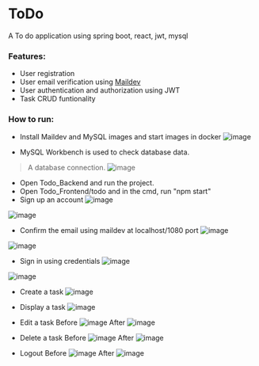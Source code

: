 # ToDo
A To do application using spring boot, react, jwt, mysql

### Features:
- User registration
- User email verification using [Maildev](https://github.com/maildev/maildev)
- User authentication and authorization using JWT
- Task CRUD funtionality

### How to run:
- Install Maildev and MySQL images and start images in docker
![image](https://user-images.githubusercontent.com/10024546/171169538-e4ebaf89-c9e4-4b46-9c80-bd45e237f6fe.png)

- MySQL Workbench is used to check database data.
>A database connection.
![image](https://user-images.githubusercontent.com/10024546/171169438-a644d11b-cbc4-4f0f-bca9-7c4fb2d434b8.png)

- Open Todo_Backend and run the project.
- Open Todo_Frontend/todo and in the cmd, run "npm start"
- Sign up an account
![image](https://user-images.githubusercontent.com/10024546/171169838-f7e6ece2-a661-48f0-ad8f-8065e24b8245.png)

![image](https://user-images.githubusercontent.com/10024546/171169885-572ba6df-642b-4600-a488-53ce83e5aa96.png)

- Confirm the email using maildev at localhost/1080 port
![image](https://user-images.githubusercontent.com/10024546/171170038-178272a7-7079-41ff-8e90-a4908dbebf8b.png)

![image](https://user-images.githubusercontent.com/10024546/171170261-baec137f-dc40-4722-a1f6-5422391f0672.png)

- Sign in using credentials
![image](https://user-images.githubusercontent.com/10024546/171170320-64ef4ab6-86ff-4c6c-b344-2d4414bb9d4a.png)

![image](https://user-images.githubusercontent.com/10024546/171172349-d5320c84-5f80-415a-af52-666de4aa204d.png)

- Create a task
![image](https://user-images.githubusercontent.com/10024546/171172552-6f1178e4-2fa5-4948-9ff2-6d70cea97451.png)

- Display a task
![image](https://user-images.githubusercontent.com/10024546/171172590-fb8f1eba-edf9-41a4-9358-c1eb9b82798f.png)

- Edit a task
Before
![image](https://user-images.githubusercontent.com/10024546/171172684-88c52bd1-c318-4a01-9b4c-3a65128827cd.png)
After
![image](https://user-images.githubusercontent.com/10024546/171172755-51a9ad41-6a8b-4bbf-bde5-bff1b69c954b.png)

- Delete a task
Before
![image](https://user-images.githubusercontent.com/10024546/171172815-dc895bf8-5acc-49da-84bd-deb065f64a9c.png)
After
![image](https://user-images.githubusercontent.com/10024546/171172860-5aed56e3-6127-4085-a3bf-053a8506408b.png)

- Logout
Before
![image](https://user-images.githubusercontent.com/10024546/171172970-033f5690-5316-49a2-a7ef-373929283ce0.png)
After
![image](https://user-images.githubusercontent.com/10024546/171173020-3a7ed4bd-5299-455a-b7f1-3c8cea80e55f.png)
